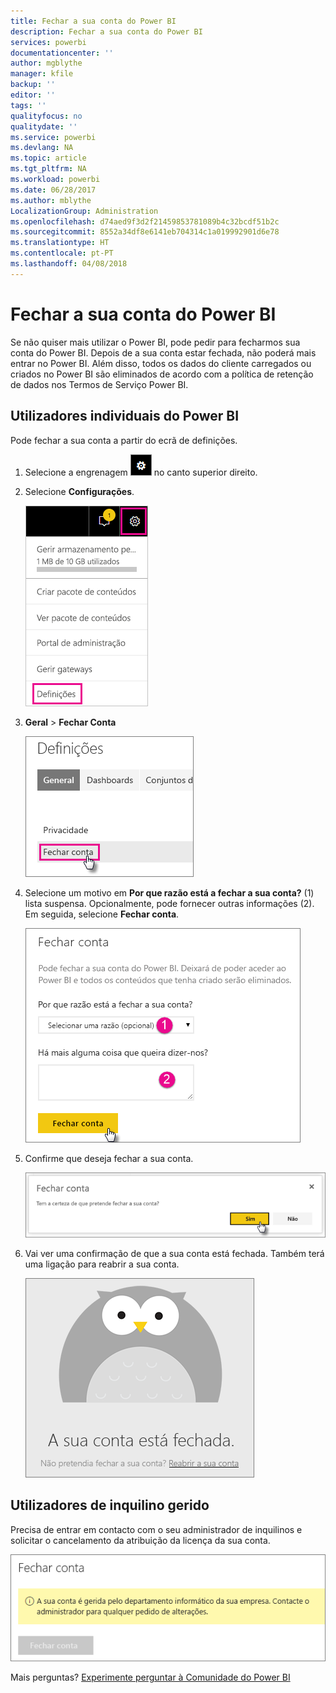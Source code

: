 ```yaml
---
title: Fechar a sua conta do Power BI
description: Fechar a sua conta do Power BI
services: powerbi
documentationcenter: ''
author: mgblythe
manager: kfile
backup: ''
editor: ''
tags: ''
qualityfocus: no
qualitydate: ''
ms.service: powerbi
ms.devlang: NA
ms.topic: article
ms.tgt_pltfrm: NA
ms.workload: powerbi
ms.date: 06/28/2017
ms.author: mblythe
LocalizationGroup: Administration
ms.openlocfilehash: d74aed9f3d2f21459853781089b4c32bcdf51b2c
ms.sourcegitcommit: 8552a34df8e6141eb704314c1a019992901d6e78
ms.translationtype: HT
ms.contentlocale: pt-PT
ms.lasthandoff: 04/08/2018
---
```

# <a name="closing-your-power-bi-account"></a>Fechar a sua conta do Power BI
Se não quiser mais utilizar o Power BI, pode pedir para fecharmos sua conta do Power BI.  Depois de a sua conta estar fechada, não poderá mais entrar no Power BI.  Além disso, todos os dados do cliente carregados ou criados no Power BI são eliminados de acordo com a política de retenção de dados nos Termos de Serviço Power BI.

## <a name="individual-power-bi-users"></a>Utilizadores individuais do Power BI
Pode fechar a sua conta a partir do ecrã de definições.

1. Selecione a engrenagem ![](media/service-admin-closing-your-account/gear.png) no canto superior direito.
2. Selecione **Configurações**.
   
    ![](media/service-admin-closing-your-account/closeaccount-settings.png)
3. **Geral** > **Fechar Conta**
   
    ![](media/service-admin-closing-your-account/closeaccount-settings2.png)
4. Selecione um motivo em **Por que razão está a fechar a sua conta?** (1) lista suspensa.  Opcionalmente, pode fornecer outras informações (2). Em seguida, selecione **Fechar conta**.
   
    ![](media/service-admin-closing-your-account/closeaccount-settings3.png)
5. Confirme que deseja fechar a sua conta.
   
    ![](media/service-admin-closing-your-account/closeaccount-settings4.png)
6. Vai ver uma confirmação de que a sua conta está fechada. Também terá uma ligação para reabrir a sua conta.
   
    ![](media/service-admin-closing-your-account/closeaccount-settings5.png)

## <a name="managed-tenant-users"></a>Utilizadores de inquilino gerido
Precisa de entrar em contacto com o seu administrador de inquilinos e solicitar o cancelamento da atribuição da licença da sua conta.

![](media/service-admin-closing-your-account/closeaccountmanaged.png)

Mais perguntas? [Experimente perguntar à Comunidade do Power BI](http://community.powerbi.com/)

